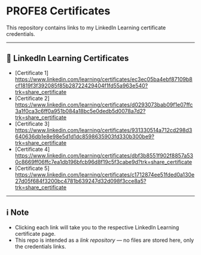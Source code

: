 # PROFE8 Certificates

This repository contains links to my LinkedIn Learning certificate credentials.

---

## 🏅 LinkedIn Learning Certificates

- [Certificate 1] https://www.linkedin.com/learning/certificates/ec3ec05ba4ebf87109b8cf1819f3f392085f85b28722429404f1fd55a963e540?trk=share_certificate
- [Certificate 2] https://www.linkedin.com/learning/certificates/d0293073bab09f1e07ffc3a1f0ca3c6ff0a951b084a18bc5e0dedb5d0078a7d2?trk=share_certificate
- [Certificate 3] https://www.linkedin.com/learning/certificates/931330514a712cd298d3640636db1e8e98e5d1d1dc8598635903fd330b300be9?trk=share_certificate
- [Certificate 4] https://www.linkedin.com/learning/certificates/dbf3b8551f902f8857a530c8669ff06ffc7ea1db196bfcb96d8f19c5f3cabe9d?trk=share_certificate
- [Certificate 5] https://www.linkedin.com/learning/certificates/c1712874ee51fded0a130e27d05f684f3200bc4781b639247d32d098f3cce8a5?trk=share_certificate

---

## ℹ️ Note

- Clicking each link will take you to the respective LinkedIn Learning certificate page.  
- This repo is intended as a *link repository* — no files are stored here, only the credentials links.